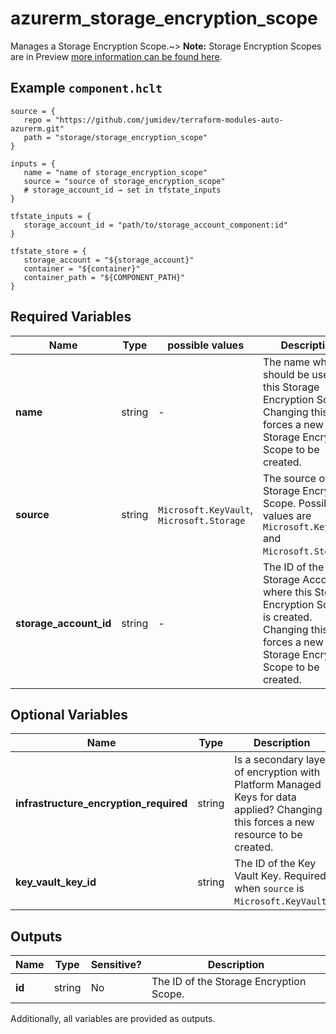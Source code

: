 # azurerm_storage_encryption_scope

Manages a Storage Encryption Scope.~> **Note:** Storage Encryption Scopes are in Preview [more information can be found here](https://docs.microsoft.com/azure/storage/blobs/encryption-scope-manage).

## Example `component.hclt`

```hcl
source = {
   repo = "https://github.com/jumidev/terraform-modules-auto-azurerm.git" 
   path = "storage/storage_encryption_scope" 
}

inputs = {
   name = "name of storage_encryption_scope" 
   source = "source of storage_encryption_scope" 
   # storage_account_id → set in tfstate_inputs
}

tfstate_inputs = {
   storage_account_id = "path/to/storage_account_component:id" 
}

tfstate_store = {
   storage_account = "${storage_account}" 
   container = "${container}" 
   container_path = "${COMPONENT_PATH}" 
}

```

## Required Variables

| Name | Type |  possible values |  Description |
| ---- | --------- |  ----------- | ----------- |
| **name** | string |  -  |  The name which should be used for this Storage Encryption Scope. Changing this forces a new Storage Encryption Scope to be created. | 
| **source** | string |  `Microsoft.KeyVault`, `Microsoft.Storage`  |  The source of the Storage Encryption Scope. Possible values are `Microsoft.KeyVault` and `Microsoft.Storage`. | 
| **storage_account_id** | string |  -  |  The ID of the Storage Account where this Storage Encryption Scope is created. Changing this forces a new Storage Encryption Scope to be created. | 

## Optional Variables

| Name | Type |  Description |
| ---- | --------- |  ----------- |
| **infrastructure_encryption_required** | string |  Is a secondary layer of encryption with Platform Managed Keys for data applied? Changing this forces a new resource to be created. | 
| **key_vault_key_id** | string |  The ID of the Key Vault Key. Required when `source` is `Microsoft.KeyVault`. | 



## Outputs

| Name | Type | Sensitive? | Description |
| ---- | ---- | --------- | --------- |
| **id** | string | No  | The ID of the Storage Encryption Scope. | 

Additionally, all variables are provided as outputs.
